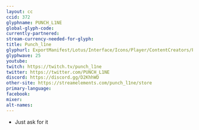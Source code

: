 ```yaml
---
layout: cc
ccid: 372
glyphname: PUNCH_L1NE
global-glyph-code:
currently-partnered:
stream-currency-needed-for-glyph:
title: Punch_l1ne
glyphurl: ExportManifest/Lotus/Interface/Icons/Player/ContentCreators/PunchL1ne.png
glyphwave: 25
youtube:
twitch: https://twitch.tv/punch_l1ne
twitter: https://twitter.com/PUNCH_L1NE
discord: https://discord.gg/D2KhhWD
other-site: https://streamelements.com/punch_l1ne/store
primary-language:
facebook:
mixer:
alt-names:
---
```

* Just ask for it
